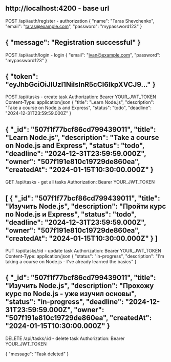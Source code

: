 http://localhost:4200 - base url
-------------------------------------------------
POST /api/auth/register - authorization
{
  "name": "Taras Shevchenko",
  "email": "taras@example.com",
  "password": "mypassword123"
}

{
  "message": "Registration successful"
}
-------------------------------------------------
POST /api/auth/login - login
{
  "email": "ivan@example.com",
  "password": "mypassword123"
}

{
  "token": "eyJhbGciOiJIUzI1NiIsInR5cCI6IkpXVCJ9..."
}
-------------------------------------------------
POST /api/tasks - create task
Authorization: Bearer YOUR_JWT_TOKEN
Content-Type: application/json
{
  "title": "Learn Node.js",
  "description": "Take a course on Node.js and Express",
  "status": "todo",
  "deadline": "2024-12-31T23:59:59.000Z"
}

{
  "_id": "507f1f77bcf86cd799439011",
  "title": "Learn Node.js",
  "description": "Take a course on Node.js and Express",
  "status": "todo",
  "deadline": "2024-12-31T23:59:59.000Z",
  "owner": "507f191e810c19729de860ea",
  "createdAt": "2024-01-15T10:30:00.000Z"
}
-------------------------------------------------
GET /api/tasks - get all tasks
Authorization: Bearer YOUR_JWT_TOKEN

[
  {
    "_id": "507f1f77bcf86cd799439011",
    "title": "Изучить Node.js",
    "description": "Пройти курс по Node.js и Express",
    "status": "todo",
    "deadline": "2024-12-31T23:59:59.000Z",
    "owner": "507f191e810c19729de860ea",
    "createdAt": "2024-01-15T10:30:00.000Z"
  }
]
-------------------------------------------------
PUT /api/tasks/:id - update task
Authorization: Bearer YOUR_JWT_TOKEN
Content-Type: application/json
{
  "status": "in-progress",
  "description": "I'm taking a course on Node.js - I've already learned the basics"
}

{
  "_id": "507f1f77bcf86cd799439011",
  "title": "Изучить Node.js",
  "description": "Прохожу курс по Node.js - уже изучил основы",
  "status": "in-progress",
  "deadline": "2024-12-31T23:59:59.000Z",
  "owner": "507f191e810c19729de860ea",
  "createdAt": "2024-01-15T10:30:00.000Z"
}
-------------------------------------------------
DELETE /api/tasks/:id - delete task
Authorization: Bearer YOUR_JWT_TOKEN

{
  "message": "Task deleted"
}